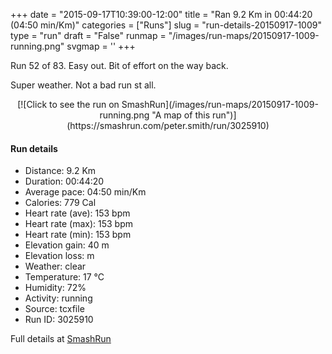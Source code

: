 +++
date = "2015-09-17T10:39:00-12:00"
title = "Ran 9.2 Km in 00:44:20 (04:50 min/Km)"
categories = ["Runs"]
slug = "run-details-20150917-1009"
type = "run"
draft = "False"
runmap = "/images/run-maps/20150917-1009-running.png"
svgmap = '<polyline points="0 53, 2 56, 2 58, 3 58, 13 48, 18 46, 21 45, 27 47, 30 44, 30 42, 32 41, 48 42, 51 44, 61 52, 68 54, 77 53, 86 51, 89 49, 97 50, 100 51, 97 50, 90 49, 86 51, 80 52, 69 54, 64 53, 60 51, 50 43, 44 42, 42 42, 35 42, 30 42, 30 44, 26 47, 21 44, 18 45, 12 48, 11 48, 11 49, 11 49, 10 51">'
+++

Run 52 of 83. Easy out. Bit of effort on the way back. 

Super weather. Not a bad run st all. 



<!--more-->

<center>
[![Click to see the run on SmashRun](/images/run-maps/20150917-1009-running.png "A map of this run")](https://smashrun.com/peter.smith/run/3025910)
</center>

#### Run details

* Distance: 9.2 Km
* Duration: 00:44:20
* Average pace: 04:50 min/Km
* Calories: 779 Cal
* Heart rate (ave): 153 bpm
* Heart rate (max): 153 bpm
* Heart rate (min): 153 bpm
* Elevation gain: 40 m
* Elevation loss:  m
* Weather: clear
* Temperature: 17 &deg;C
* Humidity: 72%
* Activity: running
* Source: tcxfile
* Run ID: 3025910

Full details at [SmashRun](https://smashrun.com/peter.smith/run/3025910)